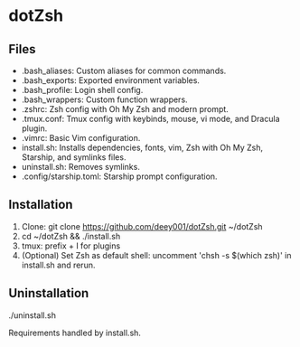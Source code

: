 # dotZsh

## Files
- .bash_aliases: Custom aliases for common commands.
- .bash_exports: Exported environment variables.
- .bash_profile: Login shell config.
- .bash_wrappers: Custom function wrappers.
- .zshrc: Zsh config with Oh My Zsh and modern prompt.
- .tmux.conf: Tmux config with keybinds, mouse, vi mode, and Dracula plugin.
- .vimrc: Basic Vim configuration.
- install.sh: Installs dependencies, fonts, vim, Zsh with Oh My Zsh, Starship, and symlinks files.
- uninstall.sh: Removes symlinks.
- .config/starship.toml: Starship prompt configuration.

## Installation
1. Clone: git clone https://github.com/deey001/dotZsh.git ~/dotZsh
2. cd ~/dotZsh && ./install.sh
3. tmux: prefix + I for plugins
4. (Optional) Set Zsh as default shell: uncomment 'chsh -s $(which zsh)' in install.sh and rerun.

## Uninstallation
./uninstall.sh

Requirements handled by install.sh.